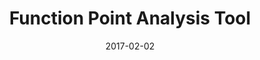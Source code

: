 ---
layout: site
title: "Function Point Analysis Tool"
date: 2017-02-02
categories: [community]
version: 1.2.19
major: 1
minor: 2
patch: 19
slug: function-point-analysis-tool
link: http://function-point-analysis.appspot.com/
submitter: lpolepeddi
permalink: /sites/:slug
---